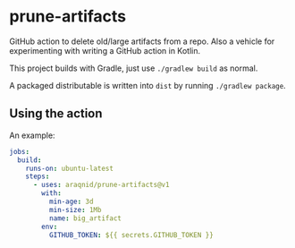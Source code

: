 # prune-artifacts

GitHub action to delete old/large artifacts from a repo. Also a vehicle for experimenting with writing a GitHub action
in Kotlin.

This project builds with Gradle, just use `./gradlew build` as normal.

A packaged distributable is written into `dist` by running `./gradlew package`.

## Using the action

An example:

```yaml
jobs:
  build:
    runs-on: ubuntu-latest
    steps:
      - uses: araqnid/prune-artifacts@v1
        with:
          min-age: 3d
          min-size: 1Mb
          name: big_artifact
        env:
          GITHUB_TOKEN: ${{ secrets.GITHUB_TOKEN }}
```
